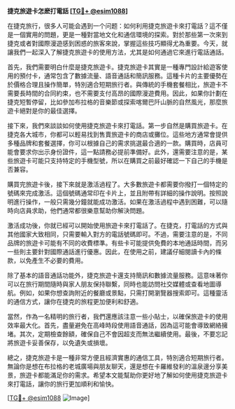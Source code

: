 **捷克旅遊卡怎麽打電話 [[TG💪+ @esim1088](https://t.me/s/esim1088)]**

在捷克旅行，很多人可能会遇到一个问题：如何利用捷克旅遊卡來打電話？這不僅是一個實用的問題，更是一種對當地文化和通信環境的探索。對於那些第一次來到捷克或者對國際漫遊感到困惑的旅客來說，掌握這些技巧顯得尤為重要。今天，就讓我們一起深入了解捷克旅遊卡的使用方法，尤其是如何通過它來進行電話通話。

首先，我們需要明白什麼是捷克旅遊卡。捷克旅遊卡其實是一種專門設計給遊客使用的預付卡，通常包含了數據流量、語音通話和簡訊服務。這種卡片的主要優勢在於價格合理且操作簡單，特別適合短期旅行者。與傳統的手機套餐相比，旅遊卡不需要長時間的合同約束，也不需要支付高昂的國際漫遊費用。因此，如果你計劃在捷克短暫停留，比如參加布拉格的音樂節或探索喀爾巴阡山脈的自然風光，那麼旅遊卡絕對是你的最佳選擇。

接下來，我們來談談如何使用捷克旅遊卡來打電話。第一步自然是購買旅遊卡。在捷克各大城市，你都可以輕易找到售賣旅遊卡的商店或攤位。這些地方通常會提供多種品牌和套餐選擇，你可以根據自己的需求挑選最合適的一款。購買時，店員可能會要求你出示身份證件，這一點請務必提前準備好。此外，還需要注意的是，某些旅遊卡可能只支持特定的手機型號，所以在購買之前最好確認一下自己的手機是否兼容。

購買完旅遊卡後，接下來就是激活過程了。大多數旅遊卡都需要你撥打一個特定的號碼來完成激活。這個號碼通常印在卡片上，並且附帶有詳細的操作說明。按照說明進行操作，一般只需幾分鐘就能成功激活。如果在激活過程中遇到困難，可以隨時向店員求助，他們通常都很樂意幫助你解決問題。

激活成功後，你就已經可以開始使用旅遊卡來打電話了。在捷克，打電話的方式與其他國家大致相同，只需要輸入對方的電話號碼即可。不過，需要注意的是，不同品牌的旅遊卡可能有不同的收費標準。有些卡可能提供免費的本地通話時間，而另一些則主要針對國際通話進行優惠。因此，在使用之前，建議仔細閱讀卡內的條款，以免產生不必要的費用。

除了基本的語音通話功能外，捷克旅遊卡還支持簡訊和數據流量服務。這意味著你可以在旅行期間隨時與家人朋友保持聯繫，同時也能訪問社交媒體或查看地圖導航。例如，如果你想查詢附近的餐廳或景點，只需打開瀏覽器搜索即可。這種靈活的通信方式，讓你在捷克的旅程更加便利和舒適。

當然，作為一名精明的旅行者，我們還應該注意一些小貼士，以確保旅遊卡的使用效率最大化。首先，盡量避免在高峰時段使用語音通話，因為這可能會導致網絡擁堵。其次，定期檢查餘額，確保自己不會因超支而無法繼續使用。最後，不要忘記將旅遊卡妥善保存，以免遺失或損壞。

總之，捷克旅遊卡是一種非常方便且經濟實惠的通信工具，特別適合短期旅行者。無論你是想在布拉格的老城廣場與朋友聊天，還是想在卡羅維發利的溫泉邊分享美景，旅遊卡都能滿足你的需求。希望本文能幫助你更好地了解如何使用捷克旅遊卡來打電話，讓你的旅行更加順利和愉快。

[[TG💪+ @esim1088](https://t.me/s/esim1088) ![Image](https://i.postimg.cc/4NQfJmqS/Snipaste-2025-05-13-00-14-12.png)]